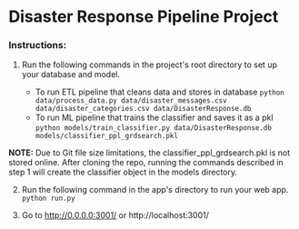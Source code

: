# Disaster Response Pipeline Project

### Instructions:
1. Run the following commands in the project's root directory to set up your database and model.

    - To run ETL pipeline that cleans data and stores in database
        `python data/process_data.py data/disaster_messages.csv data/disaster_categories.csv data/DisasterResponse.db`
    - To run ML pipeline that trains the classifier and saves it as a pkl
        `python models/train_classifier.py data/DisasterResponse.db models/classifier_ppl_grdsearch.pkl`


**NOTE:** Due to Git file size limitations, the classifier_ppl_grdsearch.pkl is not stored online. After cloning the repo, running the commands described in step 1 will create the classifier object in the models directory.

2. Run the following command in the app's directory to run your web app.
    `python run.py`

3. Go to http://0.0.0.0:3001/ or http://localhost:3001/
